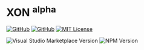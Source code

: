# XON <sup>alpha</sup>

[![GitHub](https://img.shields.io/badge/GitHub-CORE-blue)](https://github.com/xon-lang/xon/tree/main/projects/core)
[![GitHub](https://img.shields.io/badge/GitHub-VSCODE-blue)](https://github.com/xon-lang/xon/tree/main/projects/vscode)
[![MIT License](https://img.shields.io/badge/License-MIT-blue)](https://github.com/xon-lang/xon/blob/main/LICENSE)

![Visual Studio Marketplace Version](https://img.shields.io/visual-studio-marketplace/v/nizami.xon?label=vscode)
![NPM Version](https://img.shields.io/npm/v/%40xon%2Fcore?color=blue)
